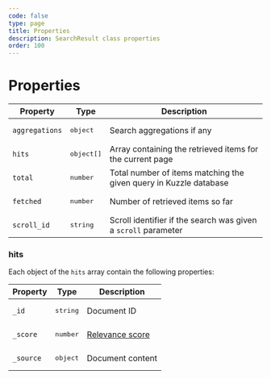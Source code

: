 ```yaml
---
code: false
type: page
title: Properties
description: SearchResult class properties
order: 100
---
```


# Properties

| Property | Type | Description |
|--- |--- |--- |
| `aggregations` | <pre>object</pre> | Search aggregations if any |
| `hits` | <pre>object[]</pre> | Array containing the retrieved items for the current page |
| `total` | <pre>number</pre> |  Total number of items matching the given query in Kuzzle database |
| `fetched` | <pre>number</pre> | Number of retrieved items so far |
| `scroll_id` | <pre>string</pre> | Scroll identifier if the search was given a `scroll` parameter |

### hits

Each object of the `hits` array contain the following properties:

| Property | Type | Description |
|--- |--- |--- |
| `_id` | <pre>string</pre> | Document ID |
| `_score` | <pre>number</pre> | [Relevance score](https://www.elastic.co/guide/en/elasticsearch/guide/current/relevance-intro.html) |
| `_source` | <pre>object</pre> | Document content |
